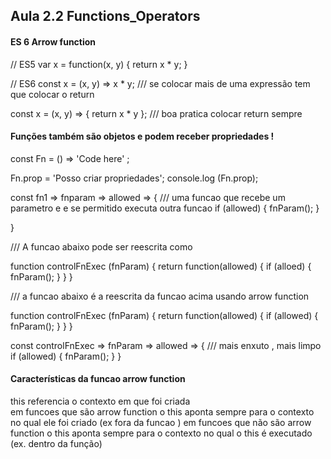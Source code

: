 ##  Aula 2.2 Functions_Operators 

#### ES 6 Arrow function 
// ES5
var x = function(x, y) {
   return x * y;
}

// ES6
const x = (x, y) => x * y;   /// se colocar mais de uma expressão tem que colocar o return 

const x = (x, y) => { return x * y };  /// boa pratica colocar return sempre 

####  Funções também são objetos e podem receber propriedades ! 

const Fn = () => 'Code here' ; 

Fn.prop = 'Posso criar propriedades'; 
console.log (Fn.prop);

const fn1 =>  fnparam => allowed => { /// uma funcao que recebe um parametro e e se permitido executa outra funcao 
 if (allowed) {
   fnParam(); 
 }
 
}

/// A funcao abaixo pode ser reescrita como 

function controlFnExec (fnParam)
{
   return function(allowed) {
      if (alloed) {
         fnParam();
      }
   }
}

/// a funcao abaixo é a reescrita da funcao acima usando arrow function 


function controlFnExec (fnParam)
{
   return function(allowed) {
      if (allowed) {
         fnParam();
      }
   }
}

const controlFnExec => fnParam => allowed => {  /// mais enxuto , mais limpo 
   if (allowed) {
      fnParam();
   }
}

####  Características da funcao arrow function 

this referencia o contexto em que foi criada  
em funcoes que são arrow function o this aponta sempre para o contexto no qual ele foi criado (ex fora da funcao )
em funcoes que não são arrow function o this aponta sempre para o contexto no qual o this é executado (ex. dentro da função) 


